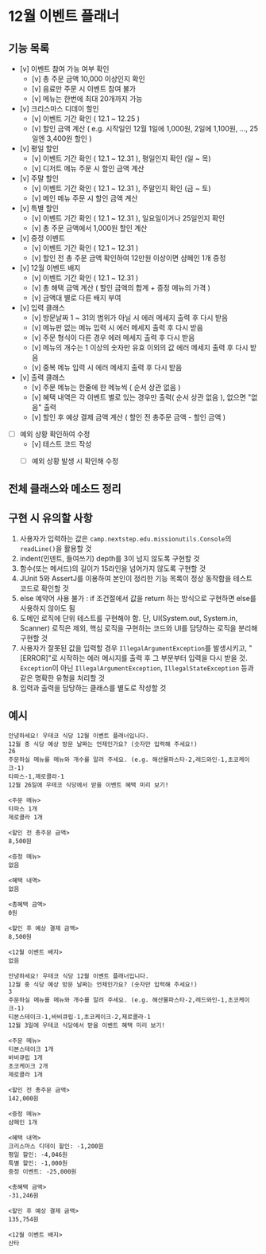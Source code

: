 # 12월 이벤트 플래너
## 기능 목록
- [v] 이벤트 참여 가능 여부 확인
    - [v] 총 주문 금액 10,000 이상인지 확인
    - [v] 음료만 주문 시 이벤트 참여 불가
    - [v] 메뉴는 한번에 최대 20개까지 가능
- [v] 크리스마스 디데이 할인
    - [v] 이벤트 기간 확인 ( 12.1 ~ 12.25 )
    - [v] 할인 금액 계산 ( e.g. 시작일인 12월 1일에 1,000원, 2일에 1,100원, ..., 25일엔 3,400원 할인 )
- [v] 평일 할인 
    - [v] 이벤트 기간 확인 ( 12.1 ~ 12.31 ), 평일인지 확인 (일 ~ 목)
    - [v] 디저트 메뉴 주문 시 할인 금액 계산
- [v] 주말 할인
    - [v] 이벤트 기간 확인 ( 12.1 ~ 12.31 ), 주말인지 확인 (금 ~ 토)
    - [v] 메인 메뉴 주문 시 할인 금액 계산
- [v] 특별 할인
    - [v] 이벤트 기간 확인 ( 12.1 ~ 12.31 ), 일요일이거나 25일인지 확인
    - [v] 총 주문 금액에서 1,000원 할인 계산
- [v] 증정 이벤트
    - [v] 이벤트 기간 확인 ( 12.1 ~ 12.31 )
    - [v] 할인 전 총 주문 금액 확인하여 12만원 이상이면 샴페인 1개 증정
- [v] 12월 이벤트 배지
    - [v] 이벤트 기간 확인 ( 12.1 ~ 12.31 )
    - [v] 총 해택 금액 계산 ( 할인 금액의 합계 + 증정 메뉴의 가격 )
    - [v] 금액대 별로 다른 배지 부여
- [v] 입력 클래스
    - [v] 방문날짜 1 ~ 31의 범위가 아닐 시 에러 메세지 출력 후 다시 받음
    - [v] 메뉴판 없는 메뉴 입력 시 에러 메세지 출력 후 다시 받음
    - [v] 주문 형식이 다른 경우 에러 메세지 출력 후 다시 받음
    - [v] 메뉴의 개수는 1 이상의 숫자만 유효 이외의 값 에러 메세지 출력 후 다시 받음
    - [v] 중복 메뉴 입력 시 에러 메세지 출력 후 다시 받음
- [v] 출력 클래스
    - [v] 주문 메뉴는 한줄에 한 메뉴씩 ( 순서 상관 없음 )
    - [v] 혜택 내역은 각 이벤트 별로 있는 경우만 출력( 순서 상관 없음 ), 없으면 "없음" 출력
    - [v] 할인 후 예상 결제 금액 계산 ( 할인 전 총주문 금액 - 할인 금액 )
- [ ] 예외 상황 확인하여 수정
    - [v] 테스트 코드 작성
    - [ ] 예외 상황 발생 시 확인해 수정


## 전체 클래스와 메소드 정리

## 구현 시 유의할 사항
1. 사용자가 입력하는 값은 `camp.nextstep.edu.missionutils.Console`의 `readLine()`을 활용할 것
2. indent(인덴트, 들여쓰기) depth를 3이 넘지 않도록 구현할 것
3. 함수(또는 메서드)의 길이가 15라인을 넘어가지 않도록 구현할 것
4. JUnit 5와 AssertJ를 이용하여 본인이 정리한 기능 목록이 정상 동작함을 테스트 코드로 확인할 것
5. else 예약어 사용 불가 : if 조건절에서 값을 return 하는 방식으로 구현하면 else를 사용하지 않아도 됨
6. 도메인 로직에 단위 테스트를 구현해야 함. 단, UI(System.out, System.in, Scanner) 로직은 제외, 핵심 로직을 구현하는 코드와 UI를 담당하는 로직을 분리해 구현할 것
7. 사용자가 잘못된 값을 입력할 경우 `IllegalArgumentException`를 발생시키고, "[ERROR]"로 시작하는 에러 메시지를 출력 후 그 부분부터 입력을 다시 받을 것. `Exception`이 아닌 `IllegalArgumentException`, `IllegalStateException` 등과 같은 명확한 유형을 처리할 것
8. 입력과 출력을 담당하는 클래스를 별도로 작성할 것
## 예시
```
안녕하세요! 우테코 식당 12월 이벤트 플래너입니다.
12월 중 식당 예상 방문 날짜는 언제인가요? (숫자만 입력해 주세요!)
26 
주문하실 메뉴를 메뉴와 개수를 알려 주세요. (e.g. 해산물파스타-2,레드와인-1,초코케이크-1)
타파스-1,제로콜라-1 
12월 26일에 우테코 식당에서 받을 이벤트 혜택 미리 보기!
 
<주문 메뉴>
타파스 1개
제로콜라 1개

<할인 전 총주문 금액>
8,500원
 
<증정 메뉴>
없음
 
<혜택 내역>
없음
 
<총혜택 금액>
0원
 
<할인 후 예상 결제 금액>
8,500원
 
<12월 이벤트 배지>
없음
```
```
안녕하세요! 우테코 식당 12월 이벤트 플래너입니다.
12월 중 식당 예상 방문 날짜는 언제인가요? (숫자만 입력해 주세요!)
3
주문하실 메뉴를 메뉴와 개수를 알려 주세요. (e.g. 해산물파스타-2,레드와인-1,초코케이크-1)
티본스테이크-1,바비큐립-1,초코케이크-2,제로콜라-1
12월 3일에 우테코 식당에서 받을 이벤트 혜택 미리 보기!
 
<주문 메뉴>
티본스테이크 1개
바비큐립 1개
초코케이크 2개
제로콜라 1개
 
<할인 전 총주문 금액>
142,000원
 
<증정 메뉴>
샴페인 1개
 
<혜택 내역>
크리스마스 디데이 할인: -1,200원
평일 할인: -4,046원
특별 할인: -1,000원
증정 이벤트: -25,000원
 
<총혜택 금액>
-31,246원
 
<할인 후 예상 결제 금액>
135,754원
 
<12월 이벤트 배지>
산타
```